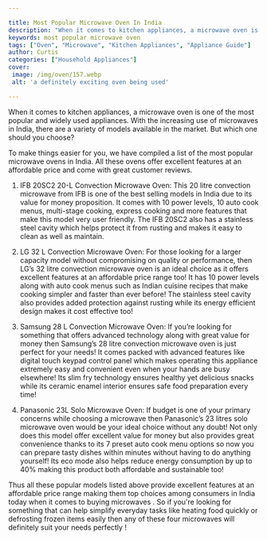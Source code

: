 ```yaml
---

title: Most Popular Microwave Oven In India
description: "When it comes to kitchen appliances, a microwave oven is one of the most popular and widely used appliances. With the increasing u...get the full scoop"
keywords: most popular microwave oven
tags: ["Oven", "Microwave", "Kitchen Appliances", "Appliance Guide"]
author: Curtis
categories: ["Household Appliances"]
cover: 
 image: /img/oven/157.webp
 alt: 'a definitely exciting oven being used'

---
```


When it comes to kitchen appliances, a microwave oven is one of the most popular and widely used appliances. With the increasing use of microwaves in India, there are a variety of models available in the market. But which one should you choose?

To make things easier for you, we have compiled a list of the most popular microwave ovens in India. All these ovens offer excellent features at an affordable price and come with great customer reviews. 

1. IFB 20SC2 20-L Convection Microwave Oven: This 20 litre convection microwave from IFB is one of the best selling models in India due to its value for money proposition. It comes with 10 power levels, 10 auto cook menus, multi-stage cooking, express cooking and more features that make this model very user friendly. The IFB 20SC2 also has a stainless steel cavity which helps protect it from rusting and makes it easy to clean as well as maintain. 

2. LG 32 L Convection Microwave Oven: For those looking for a larger capacity model without compromising on quality or performance, then LG’s 32 litre convection microwave oven is an ideal choice as it offers excellent features at an affordable price range too! It has 10 power levels along with auto cook menus such as Indian cuisine recipes that make cooking simpler and faster than ever before! The stainless steel cavity also provides added protection against rusting while its energy efficient design makes it cost effective too! 

3. Samsung 28 L Convection Microwave Oven: If you’re looking for something that offers advanced technology along with great value for money then Samsung’s 28 litre convection microwave oven is just perfect for your needs! It comes packed with advanced features like digital touch keypad control panel which makes operating this appliance extremely easy and convenient even when your hands are busy elsewhere! Its slim fry technology ensures healthy yet delicious snacks while its ceramic enamel interior ensures safe food preparation every time! 

4. Panasonic 23L Solo Microwave Oven: If budget is one of your primary concerns while choosing a microwave then Panasonic’s 23 litres solo microwave oven would be your ideal choice without any doubt! Not only does this model offer excellent value for money but also provides great convenience thanks to its 7 preset auto cook menu options so now you can prepare tasty dishes within minutes without having to do anything yourself! Its eco mode also helps reduce energy consumption by up to 40% making this product both affordable and sustainable too! 

 Thus all these popular models listed above provide excellent features at an affordable price range making them top choices among consumers in India today when it comes to buying microwaves . So if you're looking for something that can help simplify everyday tasks like heating food quickly or defrosting frozen items easily then any of these four microwaves will definitely suit your needs perfectly !
